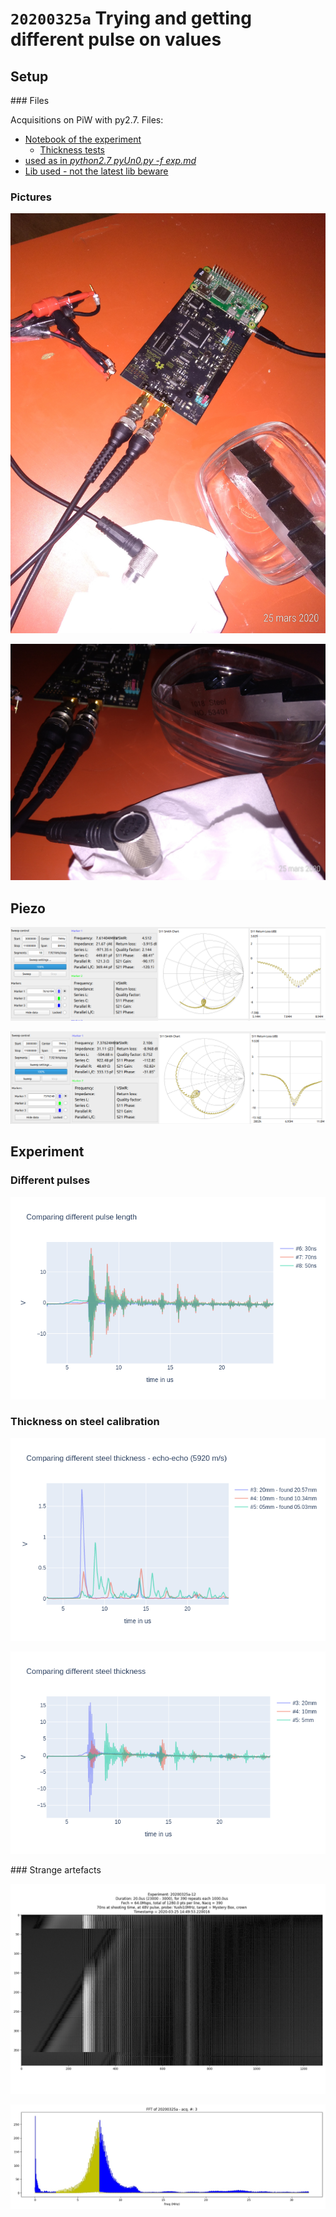 # `20200325a` Trying and getting different pulse on values

## Setup

### Files

Acquisitions on PiW with py2.7. Files:

* [Notebook of the experiment](/matty/20200325a/20200325a.ipynb)
  * [Thickness tests](/matty/20200325a/20200325a-Acquisitions.ipynb)
* [used as in _python2.7 pyUn0.py -f exp.md_](/matty/20200325a/exp.md)
* [Lib used - not the latest lib beware](/matty/20200325a/pyUn0.py)

### Pictures

![](/matty/20200325a/P_20200325_155623_p.jpg)

![](/matty/20200325a/P_20200325_155649_p.jpg)

## Piezo

![](/matty/20200325a/piezo_caracs/RX_path.png)

![](/matty/20200325a/piezo_caracs/TX_path.png)


## Experiment

### Different pulses

![](/matty/20200325a/pulse_width.png)

### Thickness on steel calibration

![](/matty/20200325a/hilbert_thickness_measurement.png)

![](/matty/20200325a/thickness.png)

### Strange artefacts

![](/matty/20200325a/images/2DArray_20200325a-12.jpg)

![](/matty/20200325a/images/20200325a-3-fft.jpg)


